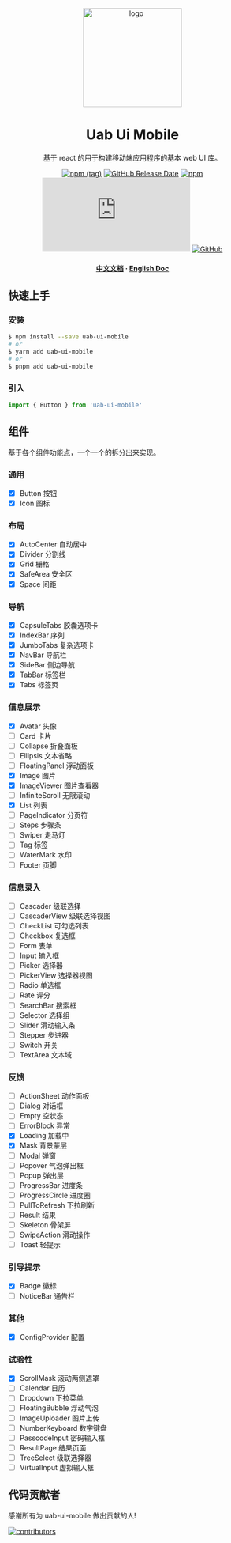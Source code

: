 <div align="center">
  <img src="https://avatars.githubusercontent.com/u/73016681?s=200&v=4" alt="logo" width="200" height="auto" />
  <h1>Uab Ui Mobile</h1>
  <p>基于 react 的用于构建移动端应用程序的基本 web UI 库。</p>

[![npm (tag)](https://img.shields.io/npm/v/uab-ui-mobile)](https://www.npmjs.com/package/uab-ui-mobile) [![GitHub Release Date](https://img.shields.io/github/release-date/uabjs/uab-ui-mobile)](https://github.com/uabjs/uab-ui-mobilee/releases) [![npm](https://img.shields.io/npm/dw/uab-ui-mobile)](https://www.npmjs.com/package/uab-ui-mobile) [![gzip size](https://img.badgesize.io/https:/unpkg.com/antd-mobile/umd/antd-mobile.js?label=gzip%20size&compression=gzip)](https://unpkg.com/browse/antd-mobile@5/umd/antd-mobile.js) [![GitHub](https://img.shields.io/github/license/uabjs/uab-ui-mobile)](https://github.com/uabjs/uab-ui-mobile)

  <h4>
    <a href="https://uab-ui-mobile.netlify.app/">中文文档</a>
    <span> · </span>
    <a href="https://uab-ui-mobile.netlify.app/en">English Doc</a>
  </h4>
</div>

## 快速上手

### 安装

```bash
$ npm install --save uab-ui-mobile
# or
$ yarn add uab-ui-mobile
# or
$ pnpm add uab-ui-mobile
```

### 引入

```js
import { Button } from 'uab-ui-mobile'
```

## 组件

基于各个组件功能点，一个一个的拆分出来实现。

### 通用

- [x] Button 按钮
- [x] Icon 图标

### 布局

- [x] AutoCenter 自动居中
- [x] Divider 分割线
- [x] Grid 栅格
- [x] SafeArea 安全区
- [x] Space 间距

### 导航

- [x] CapsuleTabs 胶囊选项卡
- [x] IndexBar 序列
- [x] JumboTabs 复杂选项卡
- [x] NavBar 导航栏
- [x] SideBar 侧边导航
- [x] TabBar 标签栏
- [x] Tabs 标签页

### 信息展示

- [x] Avatar 头像
- [ ] Card 卡片
- [ ] Collapse 折叠面板
- [ ] Ellipsis 文本省略
- [ ] FloatingPanel 浮动面板
- [x] Image 图片
- [x] ImageViewer 图片查看器
- [ ] InfiniteScroll 无限滚动
- [x] List 列表
- [ ] PageIndicator 分页符
- [ ] Steps 步骤条
- [ ] Swiper 走马灯
- [ ] Tag 标签
- [ ] WaterMark 水印
- [ ] Footer 页脚

### 信息录入

- [ ] Cascader 级联选择
- [ ] CascaderView 级联选择视图
- [ ] CheckList 可勾选列表
- [ ] Checkbox 复选框
- [ ] Form 表单
- [ ] Input 输入框
- [ ] Picker 选择器
- [ ] PickerView 选择器视图
- [ ] Radio 单选框
- [ ] Rate 评分
- [ ] SearchBar 搜索框
- [ ] Selector 选择组
- [ ] Slider 滑动输入条
- [ ] Stepper 步进器
- [ ] Switch 开关
- [ ] TextArea 文本域

### 反馈

- [ ] ActionSheet 动作面板
- [ ] Dialog 对话框
- [ ] Empty 空状态
- [ ] ErrorBlock 异常
- [x] Loading 加载中
- [x] Mask 背景蒙层
- [ ] Modal 弹窗
- [ ] Popover 气泡弹出框
- [ ] Popup 弹出层
- [ ] ProgressBar 进度条
- [ ] ProgressCircle 进度圈
- [ ] PullToRefresh 下拉刷新
- [ ] Result 结果
- [ ] Skeleton 骨架屏
- [ ] SwipeAction 滑动操作
- [ ] Toast 轻提示

### 引导提示

- [x] Badge 徽标
- [ ] NoticeBar 通告栏

### 其他

- [x] ConfigProvider 配置

### 试验性

- [x] ScrollMask 滚动两侧遮罩
- [ ] Calendar 日历
- [ ] Dropdown 下拉菜单
- [ ] FloatingBubble 浮动气泡
- [ ] ImageUploader 图片上传
- [ ] NumberKeyboard 数字键盘
- [ ] PasscodeInput 密码输入框
- [ ] ResultPage 结果页面
- [ ] TreeSelect 级联选择器
- [ ] VirtualInput 虚拟输入框

## 代码贡献者

感谢所有为 uab-ui-mobile 做出贡献的人!

<a href="https://github.com/uabjs/uab-ui-mobile/graphs/contributors">
  <img src="https://opencollective.com/uab-ui-mobile/contributors.svg?width=960&button=false" alt="contributors" />
</a>
